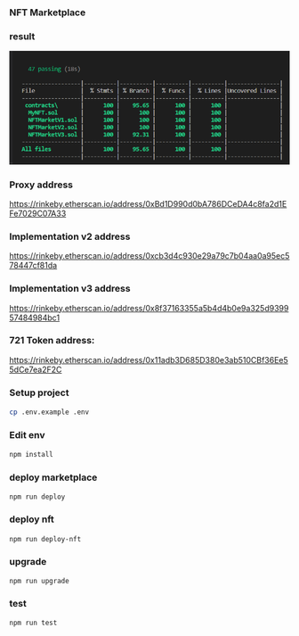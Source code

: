 ### NFT Marketplace
### result
![alt text](https://github.com/Sotatek-PhuongNguyen4/blockchain-class/blob/master/ex_3_4_mid_final_term/result-2.png?raw=true)

### Proxy address
https://rinkeby.etherscan.io/address/0xBd1D990d0bA786DCeDA4c8fa2d1EFe7029C07A33

### Implementation v2 address
https://rinkeby.etherscan.io/address/0xcb3d4c930e29a79c7b04aa0a95ec578447cf81da

### Implementation v3 address
https://rinkeby.etherscan.io/address/0x8f37163355a5b4d4b0e9a325d939957484984bc1
### 721 Token address: 
https://rinkeby.etherscan.io/address/0x11adb3D685D380e3ab510CBf36Ee55dCe7ea2F2C

### Setup project
```sh
cp .env.example .env
```
### Edit env
```sh
npm install
```
### deploy marketplace
```
npm run deploy
```
### deploy nft
```
npm run deploy-nft
```
### upgrade
```
npm run upgrade
```
### test
```
npm run test
```


